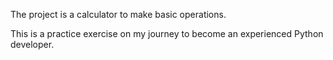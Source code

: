 The project is a calculator to make basic operations.

This is a practice exercise on my journey to become an experienced Python developer.
